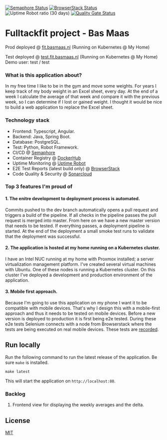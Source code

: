 [![Semaphore Status](https://Bamaas.semaphoreci.com/badges/FullStackFit/branches/master.svg?style=shields)](https://bamaas.semaphoreci.com/projects/FullStackFit/)
[![BrowserStack Status](https://automate.browserstack.com/badge.svg?badge_key=SFlpQ0s5WW1GaWlJYjVjL3R4TGpRZHBUei9lY1J5Sng5QnY3NjdQSlhSQT0tLW5vY1FwamkyTituZDRldG1DOG0wNXc9PQ==--9bfa6e5f0a81668369f9ebb1ba200bc64ef3191f)](https://automate.browserstack.com/public-build/SFlpQ0s5WW1GaWlJYjVjL3R4TGpRZHBUei9lY1J5Sng5QnY3NjdQSlhSQT0tLW5vY1FwamkyTituZDRldG1DOG0wNXc9PQ==--9bfa6e5f0a81668369f9ebb1ba200bc64ef3191f)
![Uptime Robot ratio (30 days)](https://img.shields.io/uptimerobot/ratio/m784599266-50bceabcc776dda1320c0df8?label=Uptime)
[![Quality Gate Status](https://sonarcloud.io/api/project_badges/measure?project=bamaas_FullStackFit&metric=alert_status)](https://sonarcloud.io/dashboard?id=bamaas_FullStackFit)

# Fulltackfit project - Bas Maas

Prod deployed @ [fit.basmaas.nl](https://fit.basmaas.nl) (Running on Kubernetes @ My Home)

Test deployed @ [test.fit.basmaas.nl](https://test.fit.basmaas.nl) (Running on Kubernetes @ My Home)
Demo user: test / test

### What is this application about?
In my free time I like to be in the gym and move some weights. For years I keep track of my body weight in an Excel sheet, every day. At the end of a week I calculate the average of that week and compare it with the previous week, so I can determine if I lost or gained weight. I thought it would be nice to build a web application to replace the Excel sheet.

### Technology stack
- Frontend: Typescript, Angular.
- Backend: Java, Spring Boot.
- Database: PostgreSQL.
- Test: Python, Robot Framework.
- CI/CD @ [Semaphore](https://bamaas.semaphoreci.com/projects/FullStackFit/)
- Container Registry @ [DockerHub](https://hub.docker.com/u/bamaas)
- Uptime Monitoring @ [Uptime Robot](https://stats.uptimerobot.com/zp8vnhRRwy)
- E2E Test Reports (latest build only) @ [BrowserStack](https://automate.browserstack.com/public-build/SFlpQ0s5WW1GaWlJYjVjL3R4TGpRZHBUei9lY1J5Sng5QnY3NjdQSlhSQT0tLW5vY1FwamkyTituZDRldG1DOG0wNXc9PQ==--9bfa6e5f0a81668369f9ebb1ba200bc64ef3191f)
- Code Quality & Security @ [Sonarcloud](https://sonarcloud.io/dashboard?id=bamaas_FullStackFit)

### Top 3 features I'm proud of

#### 1. The enitre development to deployment process is automated. 
Commits pushed to the dev branch automatically opens a pull request and triggers a build of the pipeline. If all checks in the pipeline passes the pull request is merged into master. From here on we have a new master version that needs to be tested. If everything passes, a deployment pipeline is started. At the end of the deployment a small smoke test runs to validate that the deployment was successful.

#### 2. The application is hosted at my home running on a Kubernetes cluster.
I have an Intel NUC running at my home with Proxmox installed; a server virtualization management platform. I've created several virtual machines with Ubuntu. One of these nodes is running a Kubernetes cluster. On this cluster I've deployed a development and production environment of the application.

#### 3. Mobile first approach.
Because I'm going to use this application on my phone I want it to be compatible with mobile devices. That's why I design this with a mobile-first approach and thus it needs to be tested on mobile devices. Before a new version is deployed to production it is first being e2e tested. During these e2e tests Selenium connects with a node from Browserstack where the tests are being executed on real mobile devices. These tests are [recorded](https://automate.browserstack.com/public-build/SFlpQ0s5WW1GaWlJYjVjL3R4TGpRZHBUei9lY1J5Sng5QnY3NjdQSlhSQT0tLW5vY1FwamkyTituZDRldG1DOG0wNXc9PQ==--9bfa6e5f0a81668369f9ebb1ba200bc64ef3191f).

## Run locally
Run the following command to run the latest release of the application. Be sure `make` is installed.

`make latest`

This will start the application on `http://localhost:80`.

### Backlog
1. Frontend view for displaying the weekly averages and the delta.

## License
[MIT](https://github.com/bamaas/FullStackFit/blob/master/LICENSE.md)
